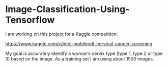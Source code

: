 # Image-Classification-Using-Tensorflow
I am working on this project for a Kaggle competition:

https://www.kaggle.com/c/intel-mobileodt-cervical-cancer-screening

My goal is accurately identify a woman’s cervix type (type 1, type 2 or type 3) based on the image. As a training set I am using about 1500 images.

